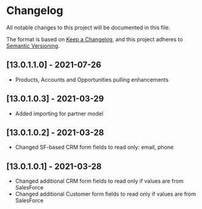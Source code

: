 # Changelog
All notable changes to this project will be documented in this file.

The format is based on [Keep a Changelog](https://keepachangelog.com/en/1.0.0/),
and this project adheres to [Semantic Versioning](https://semver.org/spec/v2.0.0.html).

## [13.0.1.1.0] - 2021-07-26
   - Products, Accounts and Opportunities pulling enhancements
## [13.0.1.0.3] - 2021-03-29
   - Added importing for partner model

## [13.0.1.0.2] - 2021-03-28
   - Changed SF-based CRM form fields to read only: email, phone 

## [13.0.1.0.1] - 2021-03-28
   - Changed additional CRM form fields to read only if values are from SalesForce
   - Changed additional Customer form fields to read only if values are from SalesForce


